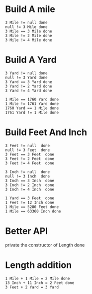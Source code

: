 Build A mile
=============

```
3 Mile != null done
null != 3 Mile done
3 Mile == 3 Mile done
3 Mile != 2 Mile done
3 Mile != 4 Mile done
```


Build A Yard
============

```
3 Yard != null done
null != 3 Yard done
3 Yard == 3 Yard done
3 Yard != 2 Yard done
3 Yard != 4 Yard done

1 Mile == 1760 Yard done
1 Mile != 1761 Yard done
1760 Yard == 1 Mile done
1761 Yard != 1 Mile done
```

Build Feet And Inch
===================

```
3 Feet != null  done
null != 3 Feet  done
3 Feet == 3 Feet  done
3 Feet != 2 Feet  done
3 Feet != 4 Feet  done

3 Inch != null  done
null != 3 Inch  done
3 Inch == 3 Inch  done
3 Inch != 2 Inch  done
3 Inch != 4 Inch  done

1 Yard == 3 Feet  done
1 Feet != 12 Inch done
1 Mile == 5280 Feet done
1 Mile == 63360 Inch done
```

Better API
==========
private the constructor of Length done


Length addition
===============

```
1 Mile + 1 Mile = 2 Mile done
13 Inch + 11 Inch = 2 Feet done
3 Feet + 2 Yard = 3 Yard
```
